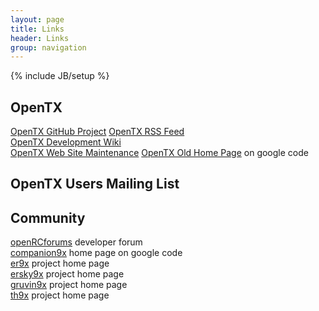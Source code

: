 ```yaml
---
layout: page
title: Links 
header: Links
group: navigation
---
```

{% include JB/setup %}

## OpenTX
[OpenTX GitHub Project](https://github.com/opentx/opentx)
[OpenTX RSS Feed](rss.xml)  
[OpenTX Development Wiki](https://github.com/opentx/opentx/wiki)  
[OpenTX Web Site Maintenance](https://github.com/opentx/opentx.github.io)
[OpenTX Old Home Page](https://code.google.com/p/opentx) on google code

## OpenTX Users Mailing List

## Community
[openRCforums](http://openrcforums.com) developer forum  
[companion9x](https://code.google.com/p/companion9x) home page on google code  
[er9x](http://code.google.com/p/er9x) project home page  
[ersky9x](http://code.google.com/p/ersky9x) project home page  
[gruvin9x](http://code.google.com/p/gruvin9x) project home page  
[th9x](http://code.google.com/p/th9x) project home page  
